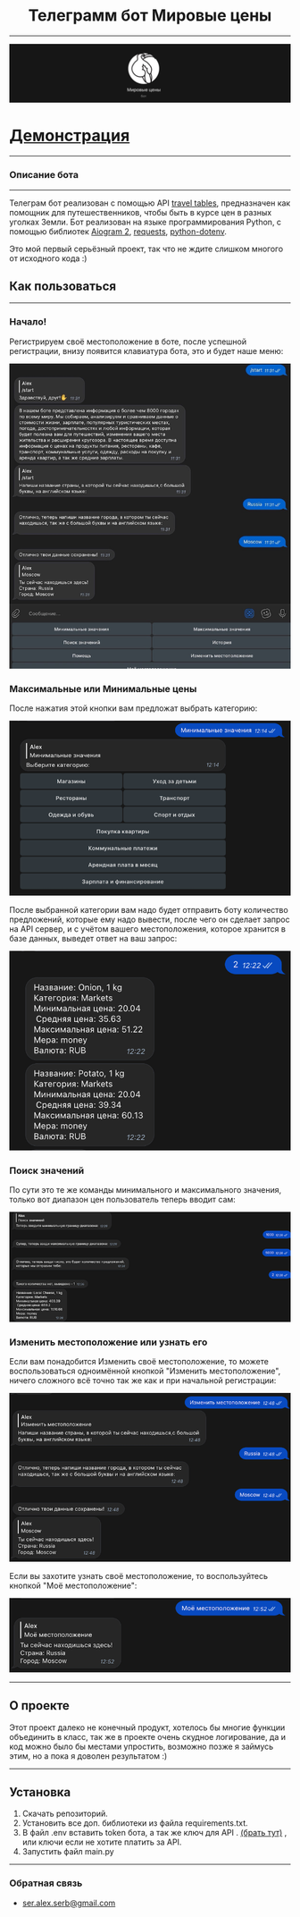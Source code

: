 <h1 align="center">Телеграмм бот Мировые цены</h1>

---
![img.png](readme_img/img.png)
# [Демонстрация](https://t.me/New_Lijia_bot)
___
### Описание бота
___
Телеграм бот реализован с помощью API [travel tables](http://traveltables.com), предназначен как помощник
для путешественников, чтобы быть в курсе цен в разных уголках Земли.
Бот реализован на языке программирования Python, с помощью библиотек 
[Aiogram 2](https://aiogram.dev), 
[requests](https://requests.readthedocs.io/en/latest/), 
[python-dotenv](https://github.com/theskumar/python-dotenv).

Это мой первый серьёзный проект, так что не ждите слишком многого от исходного кода :)

## Как пользоваться

---
### Начало!
Регистрируем своё местоположение в боте, после успешной регистрации, внизу появится 
клавиатура бота, это и будет наше меню:

![img.png](readme_img/img2.png)

### Максимальные или Минимальные цены
После нажатия этой кнопки вам предложат выбрать категорию:

![img.png](readme_img/img3.png)

После выбранной категории вам надо будет отправить боту количество предложений, 
которые ему надо вывести, после чего он сделает запрос на API сервер, и с учётом 
вашего местоположения, которое хранится в базе данных, выведет ответ на ваш запрос:

![img.png](readme_img/img4.png)

 ### Поиск значений

По сути это те же команды минимального и максимального значения, только вот диапазон цен 
пользователь теперь вводит сам:

![img.png](readme_img/img5.png)

### Изменить местоположение или узнать его

Если вам понадобится Изменить своё местоположение, то можете воспользоваться одноимённой 
кнопкой "Изменить местоположение", ничего сложного всё точно так же как и при начальной регистрации:

![img.png](readme_img/img6.png)

Если вы захотите узнать своё местоположение, то воспользуйтесь кнопкой "Моё местоположение":

![img.png](readme_img/img7.png) 
___

## О проекте

Этот проект далеко не конечный продукт, хотелось бы многие функции объединить в класс, так же в проекте очень 
скудное логирование, да и код можно было бы местами упростить, возможно позже я займусь этим, но а 
пока я доволен результатом :)
___

## Установка
1. Скачать репозиторий.
2. Установить все доп. библиотеки из файла requirements.txt.
3. В файл .env вставить token бота, а так же ключ для API .
[(брать тут)](https://rapidapi.com/traveltables/api/cost-of-living-and-prices/https://rapidapi.com/traveltables/api/cost-of-living-and-prices/)
, или ключи если не хотите платить за API.
4. Запустить файл main.py
___
### Обратная связь
- ser.alex.serb@gmail.com